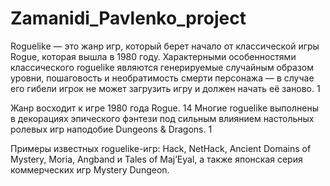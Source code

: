 # Zamanidi_Pavlenko_project
Roguelike — это жанр игр, который берет начало от классической игры Rogue, которая вышла в 1980 году.
Характерными особенностями классического roguelike являются генерируемые случайным образом уровни, пошаговость и необратимость смерти персонажа — в случае его гибели игрок не может загрузить игру и должен начать её заново. 1

Жанр восходит к игре 1980 года Rogue. 14 Многие roguelike выполнены в декорациях эпического фэнтези под сильным влиянием настольных ролевых игр наподобие Dungeons & Dragons. 1

Примеры известных roguelike-игр: Hack, NetHack, Ancient Domains of Mystery, Moria, Angband и Tales of Maj’Eyal, а также японская серия коммерческих игр Mystery Dungeon.
